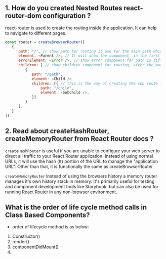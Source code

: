 ## 1. How do you created Nested Routes react-router-dom configuration ?

react-router is used to create the routing inside the application, It can help to navigate to different pages.

```Javascript
const router = createBrowserRouter([
   {
      path: "/", // show path for routing It use for the main path which means, first route in the nested route.
      element: <Parent />, // It will show the component, in the first nested routes.
      errorElement: <Error />, // show error component for path is different, or is not listed
      children: [ // show children component for routing, after the parent routing
         {
            path: "/path",
            element: <Child />
            children: [{ // this is the way of creating the sub route for configuration.
                path: "/child",
                element: <SubChild />,
            }]
         }
      ],
   }
])
```

## 2. Read about createHashRouter, createMemoryRouter from React Router docs ?

`createHashRouter` is useful if you are unable to configure your web server to direct all traffic to your React Router application. Instead of using normal URLs, it will use the hash (#) portion of the URL to manage the "application URL". Other than that, it is functionally the same as createBrowserRouter

`createMemoryRouter` Instead of using the browsers history a memory router manages it's own history stack in memory. It's primarily useful for testing and component development tools like Storybook, but can also be used for running React Router in any non-browser environment.

## What is the order of life cycle method calls in Class Based Components?

- order of lifecycle method is as below:

1.  Constructor()
2.  render()
3.  componentDidMount()
4.
